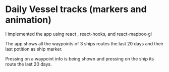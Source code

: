 # Daily Vessel tracks (markers and animation)

I implemented the app using react , react-hooks, and react-mapbox-gl

The app shows all the waypoints of 3 ships routes the last 20 days and their last potition as ship marker.

Pressing on a waypoint info is being shown and pressing on the ship its route the last 20 days.
